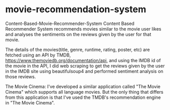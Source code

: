 # movie-recommendation-system
Content-Based-Movie-Recommender-System
Content Based Recommender System recommends movies similar to the movie user likes and analyses the sentiments on the reviews given by the user for that movie.

The details of the movies(title, genre, runtime, rating, poster, etc) are fetched using an API by TMDB, https://www.themoviedb.org/documentation/api, and using the IMDB id of the movie in the API, I did web scraping to get the reviews given by the user in the IMDB site using beautifulsoup4 and performed sentiment analysis on those reviews.

The Movie Cinema:
I've developed a similar application called "The Movie Cinema" which supports all language movies. But the only thing that differs from this application is that I've used the TMDB's recommendation engine in "The Movie Cinema".
